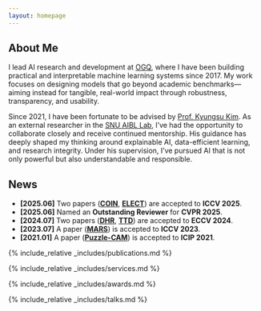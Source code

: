 ```yaml
---
layout: homepage
---
```


## About Me

I lead AI research and development at [OGQ](https://ogqmarket.naver.com/), where I have been building practical and interpretable machine learning systems since 2017. My work focuses on designing models that go beyond academic benchmarks—aiming instead for tangible, real-world impact through robustness, transparency, and usability.

Since 2021, I have been fortunate to be advised by [Prof. Kyungsu Kim](https://scholar.google.com/citations?user=RbJDbtgAAAAJ&hl=en). As an external researcher in the [SNU AIBL Lab](https://aibl.snu.ac.kr/), I’ve had the opportunity to collaborate closely and receive continued mentorship. His guidance has deeply shaped my thinking around explainable AI, data-efficient learning, and research integrity. Under his supervision, I’ve pursued AI that is not only powerful but also understandable and responsible.

<!-- My long-term goal is to develop AI technologies that meaningfully contribute to the world—anchored in a strong sense of collaboration, independence, and ethics as a researcher. -->

## News

- **[2025.06]** Two papers ([**COIN**](https://shjo-april.github.io/COIN/), [**ELECT**](https://elect-diffusion.github.io/)) are accepted to **ICCV 2025**.
- **[2025.06]** Named an **Outstanding Reviewer** for **CVPR 2025**.
- **[2024.07]** Two papers ([**DHR**](https://www.ecva.net/papers/eccv_2024/papers_ECCV/papers/10547.pdf), [**TTD**](https://www.ecva.net/papers/eccv_2024/papers_ECCV/papers/10592.pdf)) are accepted to **ECCV 2024**.
- **[2023.07]** A paper ([**MARS**](https://openaccess.thecvf.com/content/ICCV2023/papers/Jo_MARS_Model-agnostic_Biased_Object_Removal_without_Additional_Supervision_for_Weakly-Supervised_ICCV_2023_paper.pdf)) is accepted to **ICCV 2023**.
- **[2021.01]** A paper ([**Puzzle-CAM**](https://arxiv.org/pdf/2101.11253)) is accepted to **ICIP 2021**.

{% include_relative _includes/publications.md %}

{% include_relative _includes/services.md %}

{% include_relative _includes/awards.md %}

{% include_relative _includes/talks.md %}